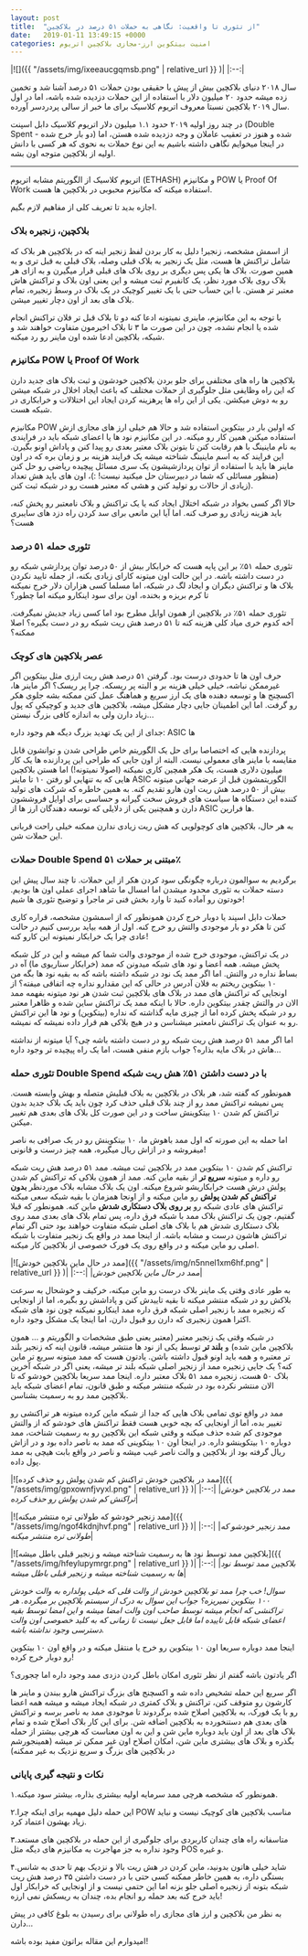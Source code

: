```yaml
---
layout: post
title:  "از تئوری تا واقعیت: نگاهی به حملات ۵۱ درصد در بلاکچین"
date:   2019-01-11 13:49:15 +0000
categories: امنیت بیتکوین ارز-مجازی بلاکچین اتریوم
---
```

|![]({{ "/assets/img/ixeeaucgqmsb.png" | relative_url }} )|
|:--:|

سال ۲۰۱۸ دنیای بلاکچین بیش از پیش با حقیقی بودن حملات ۵۱ درصد آشنا شد و تخمین زده میشه حدود ۲۰ میلیون دلار با استفاده از این حملات دزدیده شده باشه، اما در اول سال ۲۰۱۹ بلاکچین نسبتا معروف اتریوم کلاسیک برای ما خبر از سالی پردردسر آورده.

در چند روز اولیه ۲۰۱۹ حدود ۱.۱ میلیون دلار اتریوم کلاسیک دابل اسپنت (Double Spent - دو بار خرج شده) شده و هنوز در تعقیب عاملان و وجه دزدیده شده هستن، اما در اینجا میخوایم نگاهی داشته باشیم به این نوع حملات به نحوی که هر کسی با دانش اولیه از بلاکچین متوجه اون بشه.

---

اتریوم کلاسیک از الگوریتم مشابه اتریوم (ETHASH) و مکانیزم POW یا Proof Of Work استفاده میکنه که مکانیزم محبوبی در بلاکچین ها هست.

اجازه بدید تا تعریف کلی از مفاهیم لازم بگیم.

### بلاکچین، زنجیره بلاک

از اسمش مشخصه، زنجیر! دلیل به کار بردن لفظ زنجیر اینه که در بلاکچین هر بلاک که شامل تراکنش ها هست، مثل یک زنجیر به بلاک قبلی وصله، بلاک قبلی به قبل تری و به همین صورت. بلاک ها یکی پس دیگری بر روی بلاک های قبلی قرار میگیرن و به ازای هر بلاک روی بلاک مورد نظر، یک کانفیرم ثبت میشه و این یعنی اون بلاک و تراکنش هاش معتبر تر هستن. با این حساب حتی با یک تغییر کوچیک در یک بلاک در وسط زنجیره، تمام بلاک های بعد از اون دچار تغییر میشن.

با توجه به این مکانیزم، ماینری نمیتونه ادعا کنه دو تا بلاک قبل تر فلان تراکنش انجام شده یا انجام نشده، چون در این صورت ما ۳ تا بلاک اخیرمون متفاوت خواهند شد و شبکه، بلاکچین ادعا شده اون ماینر رو رد میکنه.

### مکانیزم POW یا Proof Of Work

بلاکچین ها راه های مختلفی برای جلو بردن بلاکچین خودشون و ثبت بلاک های جدید دارن که این راه وظایفی مثل جلوگیری از حملات مختلف که باعث ایجاد اخلال در شبکه میشن رو به دوش میکشن. یکی از این راه ها پرهزینه کردن ایجاد این اختلالات و خرابکاری در شبکه هست.

مکانیزم POW که اولین بار در بیتکوین استفاده شد و حالا هم خیلی ارز های مجازی ازش استفاده میکنن همین کار رو میکنه. در این مکانیزم نود ها یا اعضای شبکه باید در فرایندی به نام ماینینگ با هم رقابت کنن تا بتونن بلاک معتبر بعدی رو پیدا کنن و پاداش اونو بگیرن. این فرایند که به اسم ماینینگ شناخته میشه یک فرایند هزینه بر و زمان بره که در اون ماینر ها باید با استفاده از توان پردازشیشون یک سری مسائل پیچیده ریاضی رو حل کنن (منظور مسائلی که شما در دبیرستان حل میکنید نیست! :)، اون های باید هش تعداد زیادی از حالات رو تولید کنن و هشی که معتبر هست رو در شبکه ثبت کنن).

حالا اگر کسی بخواد در شبکه اختلال ایجاد کنه یا یک تراکنش و بلاک نامعتبر رو پخش کنه، باید هزینه زیادی رو صرف کنه. اما آیا این مانعی برای سد کردن راه دزد های سایبری هست؟

### تئوری حمله ۵۱ درصد

تئوری حمله ۵۱٪ بر این پایه هست که خرابکار بیش از ۵۰ درصد توان پردازشی شبکه رو در دست داشته باشه. در این حالت اون میتونه کارای زیادی بکنه، از جمله تایید نکردن بلاک ها و تراکنش دیگران و ایجاد لگ در شبکه، اما مسلما کسی هزاران دلار خرج نمیکنه تا کرم بریزه و بخنده، اون برای سود اینکارو میکنه اما چطور؟

تئوری حمله ۵۱٪ در بلاکچین از همون اوایل مطرح بود اما کسی زیاد جدیش نمیگرفت. آخه کدوم خری میاد کلی هزینه کنه تا ۵۱ درصد هش ریت شبکه رو در دست بگیره؟ اصلا ممکنه؟

### عصر بلاکچین های کوچک

حرف اون ها تا حدودی درست بود. گرفتن ۵۱ درصد هش ریت ارزی مثل بیتکوین اگر غیرممکن نباشه، خیلی خیلی هزینه بر و البته پر ریسکه. چرا پر ریسک؟ اگر ماینر ها، اکسچنج ها و توسعه دهنده های یک ارز سریع و هماهنگ عمل کنن ممکنه بشه جلوی هکر رو گرفت. اما این اطمینان جایی دچار مشکل میشه، بلاکچین های جدید و کوچیکی که پول زیاد دارن ولی به اندازه کافی بزرگ نیستن...

جدای از این یک تهدید بزرگ دیگه هم وجود داره: ASIC ها

پردازنده هایی که اختصاصا برای حل یک الگوریتم خاص طراحی شدن و توانشون قابل مقایسه با ماینر های معمولی نیست. البته از اون جایی که طراحی این پردازنده ها یک کار میلیون دلاری هست، یک هکر همچین کاری نمیکنه (اصولا نمیتونه!) اما هستن بلاکچین هایی که به تنهایی لو رفتن ۱۰ تا ماینر ASIC الگوریتمشون قبل از عرضه جهانی میتونه بیش از ۵۰ درصد هش ریت اون هارو تقدیم کنه. به همین خاطره که شرکت های تولید کننده این دستگاه ها سیاست های فروش سخت گیرانه و حساسی برای اوایل فروششون دارن و همچنین یکی از دلایلی که توسعه دهندگان ارز ها از ASIC ها فرارین.

به هر حال، بلاکچین های کوچولویی که هش ریت زیادی ندارن ممکنه خیلی راحت قربانی این حملات شن.

### حملات Double Spend مبتنی بر حملات ۵۱٪

برگردیم به سوالمون درباره چگونگی سود کردن هکر از این حملات. تا چند سال پیش این دسته حملات به تئوری محدود میشدن اما امسال ما شاهد اجرای عملی اون ها بودیم. خودتون رو آماده کنید تا وارد بخش فنی تر ماجرا و توضیح تئوری ها شیم!

حملات دابل اسپند یا دوبار خرج کردن همونطور که از اسمشون مشخصه، قراره کاری کنن تا هکر دو بار موجودی والتش رو خرج کنه. اول از همه بیاید بررسی کنیم در حالت عادی چرا یک خرابکار نمیتونه این کارو کنه!

در یک تراکنش، موجودی خرج شده از موجودی والت شما کم میشه و این در کل شبکه پخش میشه. همه اعضا و نود های شبکه میدونن که ممد (خرابکار سناریوی ما) آه در بساط نداره در والتش. اما اگر ممد یک نود در شبکه داشته باشه که به بقیه نود ها بگه من ۱۰ بیتکوین ریختم به فلان آدرس در حالی که این مقدارو نداره چه اتفاقی میفته؟ از اونجایی که تراکنش های ممد در بلاک های بلاکچین ثبت شدن هر نود میتونه بفهمه ممد الان در والتش چقدر بیتکوین داره. حالا با اینکه ممد یک تراکنش ساین شده و ظاهرا معتبر رو در شبکه پخش کرده اما از چیزی مایه گذاشته که نداره (بیتکوین) و نود ها این تراکنش رو به عنوان یک تراکنش نامعتبر میشناسن و در هیچ بلاکی هم قرار داده نمیشه که نمیشه.

اما اگر ممد ۵۱ درصد هش ریت شبکه رو در دست داشته باشه چی؟ آیا میتونه از نداشته هاش در بلاک مایه بذاره؟ جواب بازم منفی هست، اما یک راه پیچیده تر وجود داره...

### تئوری حمله Double Spend با در دست داشتن ۵۱٪ هش ریت شبکه

همونطور که گفته شد، هر بلاک در بلاکچین به بلاک قبلیش متصله و بهش وابسته هست. پس نمیشه تراکنش ممد رو از چند بلاک قبلی حذف کرد چون باید یک بلاک جدید بدون تراکنش کم شدن ۱۰ بیتکوینش ساخت و در این صورت کل بلاک های بعدی هم تغییر میکنن.

اما حمله به این صورته که اول ممد باهوش ما، ۱۰ بیتکوینش رو در یک صرافی به ناصر میفروشه و در ازاش ریال میگیره، همه چیز درست و قانونی!

تراکنش کم شدن ۱۰ بیتکوین ممد در بلاکچین ثبت میشه. ممد ۵۱ درصد هش ریت شبکه رو داره و میتونه **سریع تر** از بقیه ماین کنه. ممد از همون بلاکی که تراکنش کم شدن پولش درش هست خرابکاریشو شروع میکنه. اون یک بلاک مشابه بلاک موردنظر **بدون تراکنش کم شدن پولش** رو ماین میکنه و از اونجا همزمان با بقیه شبکه سعی میکنه تراکنش های عادی شبکه رو **بر روی بلاک دستکاری شدش** ماین کنه. همونطور که قبلا گفتیم، چون یک تراکنش بلاک ممد با شبکه فرق داره، پس تمام بلاک های بعدی ممد روی بلاک دستکاری شدش هم با بلاک های اصلی شبکه متفاوت خواهند بود حتی اگر تمام تراکنش هاشون درست و مشابه باشه. از اینجا ممد در واقع یک زنجیر متفاوت با شبکه اصلی رو ماین میکنه و در واقع روی یک فورک خصوصی از بلاکچین کار میکنه.

|![ممد در حال ماین بلاکچین خودش]({{ "/assets/img/n5nnel1xm6hf.png" | relative_url }} )|
|:--:|
|*ممد در حال ماین بلاکچین خودش*|

به طور عادی وقتی یک ماینر بلاک درست رو ماین میکنه، خرکیف و خوشحال به سرعت بلاکش رو در شبکه منتشر میکنه تا بقیه تاییدش کنن و پاداشش رو بگیره، اما از اونجایی که زنجیره ممد با زنجیر اصلی شبکه فرق داره ممد اینکارو نمیکنه چون نود های شبکه اکثرا همون زنجیری که دارن رو قبول دارن، اما اینجا یک مشکل وجود داره.

در شبکه وقتی یک زنجیر معتبر (معتبر یعنی طبق مشخصات و الگوریتم و ... همون بلاکچین ماین شده) و **بلند تر** توسط یکی از نود ها منتشر میشه، قانون اینه که زنجیر بلند تر معتبره و همه باید اونو قبول داشته باشن. یادتون هست که ممد میتونه سریع تر ماین کنه؟ یک جایی زنجیره ممد از زنجیر اصلی شبکه بلند تر میشه، یعنی اگر در شبکه آخرین بلاک ۵۰ هست، زنجیره ممد ۵۱ بلاک معتبر داره. اینجا ممد سریعا بلاکچین خودشو که تا الان منتشر نکرده بود در شبکه منتشر میکنه و طبق قانون، تمام اعضای شبکه باید بلاکچین ممد رو به رسمیت بشناسن.

ممد در واقع توی تمامی بلاک هایی که جدا از شبکه ماین کرده میتونه هر تراکنشی رو تغییر بده، اما از اونجایی که بچه خوبی هست فقط تراکنش های خودشو که از والتش موجودی کم شده حذف میکنه و وقتی شبکه این بلاکچین رو به رسمیت شناخت، ممد دوباره ۱۰ بیتکوینشو داره. در اینجا اون ۱۰ بیتکوینی که ممد به ناصر داده بود و در ازاش ریال گرفته بود از بلاکچین و والت ناصر غیب میشه و ناصر در واقع بابت هیچی به ممد پول داده.

|![ممد در بلاکچین خودش تراکنش کم شدن پولش رو حذف کرده]({{ "/assets/img/gpxownfjvyxl.png" | relative_url }} )|
|:--:|
|*ممد در بلاکچین خودش تراکنش کم شدن پولش رو حذف کرده*|

|![ممد زنجیر خودشو که طولانی تره منتشر میکنه]({{ "/assets/img/ngof4kdnjhvf.png" | relative_url }} )|
|:--:|
|*ممد زنجیر خودشو که طولانی تره منتشر میکنه*|

|![بلاکچین ممد توسط نود ها به رسمیت شناخته میشه و زنجیر قبلی باطل میشه]({{ "/assets/img/hfeylupymrgr.png" | relative_url }} )|
|:--:|
|*بلاکچین ممد توسط نود ها به رسمیت شناخته میشه و زنجیر قبلی باطل میشه*|

_سوال! خب چرا ممد تو بلاکچین خودش از والت قلی که خیلی پولداره به والت خودش ۱۰۰ بیتکوین نمیریزه؟ جواب این سوال به درک از سیستم بلاکچین بر میگرده. هر تراکنشی که انجام میشه توسط صاحب اون والت امضا میشه و این امضا توسط بقیه اعضای شبکه قابل تاییده اما قابل جعل نیست تا زمانی که به کلید خصوصی اون والت دسترسی وجود نداشته باشه._

اینجا ممد دوباره سریعا اون ۱۰ بیتکوین رو خرج یا منتقل میکنه و در واقع اون ۱۰ بیتکوین رو دوبار خرج کرده!

اگر یادتون باشه گفتم از نظر تئوری امکان باطل کردن دزدی ممد وجود داره اما چجوری؟

اگر سریع این حمله تشخیص داده شه و اکسچنج های بزرگ تراکنش هارو ببندن و ماینر ها کارشون رو متوقف کنن، تراکنش و بلاک کمتری در شبکه ایجاد میشه و میشه همه اعضا رو با یک فورک، به بلاکچین اصلاح شده برگردوند تا موجودی ممد به ناصر برسه و تراکنش های بعدی هم دستنخورده به بلاکچین اضافه شن. برای این کار بلاک اصلاح شده و تمام بلاک های بعد از اون باید دوباره ماین شن و این به اون معناست که هرچی بیشتر از حمله بگذره و بلاک های بیشتری ماین شن، امکان اصلاح اون غیر ممکن تر میشه (همینجورشم در بلاکچین های بزرگ و سریع نزدیک به غیر ممکنه)

### نکات و نتیجه گیری پایانی

۱.همونطور که مشخصه هرچی ممد سرمایه اولیه بیشتری بذاره، بیشتر سود میکنه.

۲.این حمله دلیل مهمیه برای اینکه چرا POW مناسب بلاکچین های کوچیک نیست و نباید زیاد بهشون اعتماد کرد.

۳.متاسفانه راه های چندان کاربردی برای جلوگیری از این حمله در بلاکچین های مستعد وجود نداره به جز مهاجرت به مکانیزم های دیگه مثل POS و غیره.

۴.شاید خیلی هاتون بدونید، ماین کردن در هش ریت بالا و نزدیک بهم تا حدی به شانس بستگی داره، به همین خاطر ممکنه کسی حتی با در دست داشتن ۳۵ درصد هش ریت شبکه بتونه از زنجیره اصلی جلو بزنه اما این حتمی نیست و از اونجایی که خرابکار اول باید خرج کنه بعد حمله رو انجام بده، چندان به ریسکش نمی ارزه!

به نظر من بلاکچین و ارز های مجازی راه طولانی برای رسیدن به بلوغ کافی در پیش دارن...

امیدوارم این مقاله براتون مفید بوده باشه!